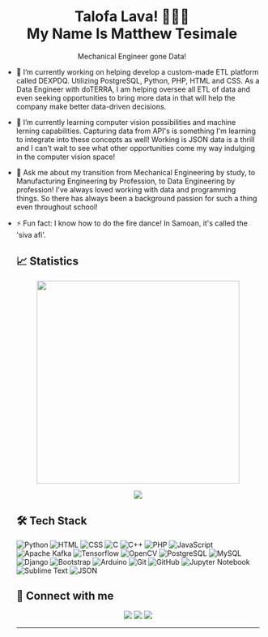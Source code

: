 <h1 align="center">Talofa Lava! 🤙🏽🌊<br>My Name Is Matthew Tesimale</h1>

<p align="center" width="150px">Mechanical Engineer gone Data!</p>
<ul>
	<li>
		<p>🔭 I’m currently working on helping develop a custom-made ETL platform called DEXPDQ. Utilizing PostgreSQL, Python, PHP, HTML and CSS. As a Data Engineer with doTERRA, I am helping oversee all ETL of data and even seeking opportunities to bring more data in that will help the company make better data-driven decisions.</p>
	</li>
	<li>
		<p>🌱 I’m currently learning computer vision possibilities and machine lerning capabilities. Capturing data from API's is something I'm learning to integrate into these concepts as well! Working is JSON data is a thrill and I can't wait to see what other opportunities come my way indulging in the computer vision space!</p>
	</li>
	<li>
		<p>💬 Ask me about my transition from Mechanical Engineering by study, to Manufacturing Engineering by Profession, to Data Engineering by profession! I've always loved working with data and programming things. So there has always been a background passion for such a thing even throughout school!</p>
	</li>
	<li>
		<p>⚡ Fun fact: I know how to do the fire dance! In Samoan, it's called the 'siva afi'.</p>
	</li>

<h2>📈 Statistics</h2>
<p align="center" ><img src="https://github-readme-stats.vercel.app/api?username=matthewtesimale&count_private=true&show_icons=true&&theme=react&include_all_commits=true" width="400"></p> 
<p align="center"><img src="https://github-readme-stats.vercel.app/api/top-langs/?username=matthewtesimale&layout=compact&hide=TSQL&theme=react"></p>
<!-- <p align="center" ><img src="https://github-readme-streak-stats.herokuapp.com?user=matthewtesimale&theme=react"></p> -->
<!-- <p align="center"><b>Visitor's Count</b></p> -->
<!-- <p align="center"><img src="https://profile-counter.glitch.me/%7Bmatthewtesimale%7D/count.svg" alt="visitor badge"/></p> -->

<h2>🛠 Tech Stack</h2>

![Python](https://img.shields.io/badge/-Python-grey?style=for-the-badge&logo=python&logoColor=white&labelColor=22bfe3)
![HTML](https://img.shields.io/badge/-HTML-grey?style=for-the-badge&logo=HTML5&logoColor=white&labelColor=22bfe3)
![CSS](https://img.shields.io/badge/-CSS-grey?style=for-the-badge&logo=CSS3&logoColor=white&labelColor=22bfe3)
![C](https://img.shields.io/badge/-C-grey?style=for-the-badge&logo=C&logoColor=white&labelColor=22bfe3)
![C++](https://img.shields.io/badge/-C++-grey?style=for-the-badge&logo=C%2B%2B&logoColor=white&labelColor=22bfe3)
![PHP](https://img.shields.io/badge/-PHP-grey?style=for-the-badge&logo=php&logoColor=white&labelColor=22bfe3)
![JavaScript](https://img.shields.io/badge/-JavaScript-grey?style=for-the-badge&logo=javascript&logoColor=white&labelColor=22bfe3)
<br>
![Apache Kafka](https://img.shields.io/badge/-Apache%20Kafka-grey?style=for-the-badge&logo=apache-kafka&logoColor=white&labelColor=22bfe3)
![Tensorflow](https://img.shields.io/badge/-Tensorflow-grey?style=for-the-badge&logo=tensorflow&logoColor=white&labelColor=22bfe3)
![OpenCV](https://img.shields.io/badge/-OpenCV-grey?style=for-the-badge&logo=opencv&logoColor=white&labelColor=22bfe3)
![PostgreSQL](https://img.shields.io/badge/-PostgreSQL-grey?style=for-the-badge&logo=postgresql&logoColor=white&labelColor=22bfe3)
![MySQL](https://img.shields.io/badge/-MySQL-grey?style=for-the-badge&logo=mysql&logoColor=white&labelColor=22bfe3)
![Django](https://img.shields.io/badge/-Django-grey?style=for-the-badge&logo=django&logoColor=white&labelColor=22bfe3)
![Bootstrap](https://img.shields.io/badge/-Bootstrap-grey?style=for-the-badge&logo=bootstrap&logoColor=white&labelColor=22bfe3)
![Arduino](https://img.shields.io/badge/-Arduino-grey?style=for-the-badge&logo=arduino&logoColor=white&labelColor=22bfe3)
![Git](https://img.shields.io/badge/-Git-grey?style=for-the-badge&logo=git&logoColor=white&labelColor=22bfe3)
![GitHub](https://img.shields.io/badge/-GitHub-grey?style=for-the-badge&logo=github&logoColor=white&labelColor=22bfe3)
![Jupyter Notebook](https://img.shields.io/badge/-Jupyter%20Notebook-grey?style=for-the-badge&logo=jupyter&logoColor=white&labelColor=22bfe3)
![Sublime Text](https://img.shields.io/badge/-Sublime%20Text-grey?style=for-the-badge&logo=sublime-text&logoColor=white&labelColor=22bfe3)
![JSON](https://img.shields.io/badge/-JSON-grey?style=for-the-badge&logo=json&logoColor=white&labelColor=22bfe3)
<!-- ![Latex](https://img.shields.io/badge/-Latex-grey?style=for-the-badge&logo=latex&logoColor=white&labelColor=22bfe3) -->
<!-- ![Keras](https://img.shields.io/badge/-Keras-grey?style=for-the-badge&logo=keras&logoColor=white&labelColor=22bfe3) -->
<!-- ![Firebase](https://img.shields.io/badge/-Firebase-grey?style=for-the-badge&logo=firebase&logoColor=white&labelColor=22bfe3) -->
<!-- ![Flask](https://img.shields.io/badge/-Flask-grey?style=for-the-badge&logo=flask&logoColor=white&labelColor=22bfe3) -->
<!-- ![Dart](https://img.shields.io/badge/-Dart-grey?style=for-the-badge&logo=dart&logoColor=white&labelColor=22bfe3) -->
<!-- ![Laravel](https://img.shields.io/badge/-Laravel-grey?style=for-the-badge&logo=laravel&logoColor=white&labelColor=22bfe3) -->
<!-- ![Java](https://img.shields.io/badge/-Java-grey?style=for-the-badge&logo=Java&logoColor=white&labelColor=22bfe3) -->
<!-- ![Google Colab](https://img.shields.io/badge/-Google%20Colab-grey?style=for-the-badge&logo=google-colab&logoColor=white&labelColor=22bfe3) -->
<!-- ![Android Studio](https://img.shields.io/badge/-Android%20Studio-grey?style=for-the-badge&logo=android-studio&logoColor=white&labelColor=22bfe3) -->
<!-- ![Markdown](https://img.shields.io/badge/-Markdown-grey?style=for-the-badge&logo=markdown&logoColor=white&labelColor=22bfe3) -->
<!-- ![Visual Studio Code](https://img.shields.io/badge/-Visual%20Studio%20Code-grey?style=for-the-badge&logo=visual-studio-code&logoColor=white&labelColor=22bfe3) -->
<!-- ![Node.js](https://img.shields.io/badge/-Node.js-grey?style=for-the-badge&logo=node.js&logoColor=white&labelColor=22bfe3) -->
<!-- ![Flutter](https://img.shields.io/badge/-Flutter-grey?style=for-the-badge&logo=flutter&logoColor=white&labelColor=22bfe3) -->

<h2>🔗 Connect with me</h2>

<p align="center">
<a href="{personal_website}"><img src="https://img.shields.io/badge/-{WEBSITE_TITLE}-3423A6?style=for-the-badge&logo=Google-Chrome&logoColor=white"/></a>
<a href="https://www.linkedin.com/in/matthewtesimale/"><img src="https://img.shields.io/badge/-Matthew%20Tesimale-0077B5?style=for-the-badge&logo=Linkedin&logoColor=white"/></a>
<a href="mailto:matthew.tesimale@gmail.com"><img src="https://img.shields.io/badge/-matthew.tesimale@gmail.com-D14836?style=for-the-badge&logo=Gmail&logoColor=white"/></a>
<!-- <a href="{instagram_website}"><img src="https://img.shields.io/badge/-{INSTAGRAM_USERNAME}-E4405F?style=for-the-badge&logo=Instagram&logoColor=white"/></a> -->
<!-- <a href="{twitter_website}"><img src="https://img.shields.io/badge/-{TWITTER_USERNAME}-1DA1F2?style=for-the-badge&logo=twitter&logoColor=white"/></a> -->
</p>

---
